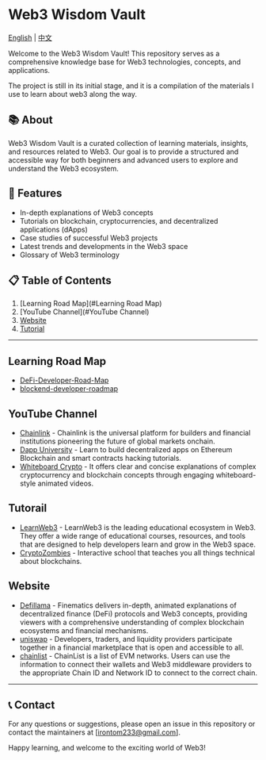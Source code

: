 # Web3 Wisdom Vault

[English](./README.md) | [中文](./README_CN.md)

Welcome to the Web3 Wisdom Vault! This repository serves as a comprehensive knowledge base for Web3 technologies, concepts, and applications.

The project is still in its initial stage, and it is a compilation of the materials I use to learn about web3 along the way.

## 📚 About
Web3 Wisdom Vault is a curated collection of learning materials, insights, and resources related to Web3. Our goal is to provide a structured and accessible way for both beginners and advanced users to explore and understand the Web3 ecosystem.

## 🌟 Features
- In-depth explanations of Web3 concepts
- Tutorials on blockchain, cryptocurrencies, and decentralized applications (dApps)
- Case studies of successful Web3 projects
- Latest trends and developments in the Web3 space
- Glossary of Web3 terminology

## 📋 Table of Contents

1. [Learning Road Map](#Learning Road Map)
2. [YouTube Channel](#YouTube Channel)
3. [Website](#Website)
4. [Tutorial](#Tutorail)

---
## Learning Road Map 
- [DeFi-Developer-Road-Map](https://github.com/OffcierCia/DeFi-Developer-Road-Map?tab=readme-ov-file)
- [blockend-developer-roadmap](https://github.com/Envoy-VC/blockend-developer-roadmap)

## YouTube Channel

- [Chainlink](https://www.youtube.com/c/chainlink/playlists) - Chainlink is the universal platform for builders and financial institutions pioneering the future of global markets onchain.
- [Dapp University](https://youtube.com/c/DappUniversity) - Learn to build decentralized apps on Ethereum Blockchain and smart contracts hacking tutorials.
- [Whiteboard Crypto](https://www.youtube.com/@WhiteboardCrypto/featured) - It offers clear and concise explanations of complex cryptocurrency and blockchain concepts through engaging whiteboard-style animated videos.

## Tutorail
- [LearnWeb3](https://learnweb3.io/) - LearnWeb3 is the leading educational ecosystem in Web3. They offer a wide range of educational courses, resources, and tools that are designed to help developers learn and grow in the Web3 space.
- [CryptoZombies](https://cryptozombies.io) - Interactive school that teaches you all things technical about blockchains.

## Website

- [Defillama](https://defillama.com/) - Finematics delivers in-depth, animated explanations of decentralized finance (DeFi) protocols and Web3 concepts, providing viewers with a comprehensive understanding of complex blockchain ecosystems and financial mechanisms.
- [uniswap](https://uniswap.org/) - Developers, traders, and liquidity providers participate together in a financial marketplace that is open and accessible to all.
- [chainlist](https://chainlist.org/) - ChainList is a list of EVM networks. Users can use the information to connect their wallets and Web3 middleware providers to the appropriate Chain ID and Network ID to connect to the correct chain.
---
## 📞 Contact
For any questions or suggestions, please open an issue in this repository or contact the maintainers at [irontom233@gmail.com].

Happy learning, and welcome to the exciting world of Web3!



